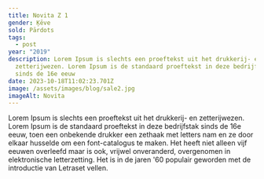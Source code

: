 ```yaml
---
title: Novita Z 1
gender: Ķēve
sold: Pārdots
tags:
  - post
year: "2019"
description: Lorem Ipsum is slechts een proeftekst uit het drukkerij- en
  zetterijwezen. Lorem Ipsum is de standaard proeftekst in deze bedrijfstak
  sinds de 16e eeuw
date: 2023-10-18T11:02:23.701Z
image: /assets/images/blog/sale2.jpg
imageAlt: Novita
---
```

Lorem Ipsum is slechts een proeftekst uit het drukkerij- en zetterijwezen. Lorem Ipsum is de standaard proeftekst in deze bedrijfstak sinds de 16e eeuw, toen een onbekende drukker een zethaak met letters nam en ze door elkaar husselde om een font-catalogus te maken. Het heeft niet alleen vijf eeuwen overleefd maar is ook, vrijwel onveranderd, overgenomen in elektronische letterzetting. Het is in de jaren '60 populair geworden met de introductie van Letraset vellen.